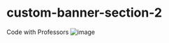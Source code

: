 # custom-banner-section-2
Code with Professors
![image](https://github.com/user-attachments/assets/34354de6-34b6-4ae4-ba75-f60b6dfb12d4)
